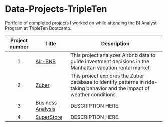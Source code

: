 # Data-Projects-TripleTen
Portfolio of completed projects I worked on while attending the BI Analyst Program at TripleTen Bootcamp.

| Project number | Title | Description |
| :-----------: | ----------- |----------- |
| 1 | [Air-BNB](https://github.com/Kin175/Data-Projects-TripleTen/tree/main/Air-BNB) | This project analyzes Airbnb data to guide investment decisions in the Manhattan vacation rental market.  |
| 2 | [Zuber](https://github.com/Kin175/Data-Projects-TripleTen/tree/main/Zuber) | This project explores the Zuber database to identify patterns in ride-taking behavior and the impact of weather conditions. |
| 3 | [Business Analysis](https://github.com/Kin175/Data-Projects-TripleTen/tree/main/Business%20Analytics) | DESCRIPTION HERE. |
| 4 | [SuperStore](https://github.com/Kin175/Data-Projects-TripleTen/tree/main/SuperStore) | DESCRIPTION HERE. ||


